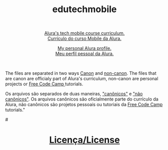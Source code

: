 # <h1 align='center'>edutechmobile</h1>
<br/>
<p align='center'><a href='https://www.alura.com.br/cursos-online-mobile'>Alura's tech mobile course curriculum.
<br/>Currículo do curso Mobile da Alura.</a></p>

<a href='https://cursos.alura.com.br/user/nicolas-brendow-santana'><p align='center'>My personal Alura profile.
<br/>Meu perfil pessoal da Alura.</p></a>

<br/>
<p>
  The files are separated in two ways</o> <a href='https://en.wikipedia.org/wiki/Canon_(fiction)'>Canon</a> and <a href='https://en.wikipedia.org/wiki/Canon_(fiction)'>non-canon</a>. The files that are canon are officialy part of Alura's curriculum, non-canon are personal projects or <a href='https://www.freecodecamp.org/'>Free Code Camp </a>tutorials.
</p>
  Os arquivos são separados de duas maneiras, <a href='https://pt.wikipedia.org/wiki/C%C3%A2none_(fic%C3%A7%C3%A3o)'>"canônicos"</a> e <a href='https://pt.wikipedia.org/wiki/C%C3%A2none_(fic%C3%A7%C3%A3o)'>"não canônicos"</a>. Os arquivos canônicos são oficialmente parte do currículo da Alura, não canônicos são projetos pessoais ou tutoriais da <a href='https://www.freecodecamp.org/'>Free Code Camp</a> tutorials."

#<h1 align='center'>[Licença/License](./LICENSE)</h1>
